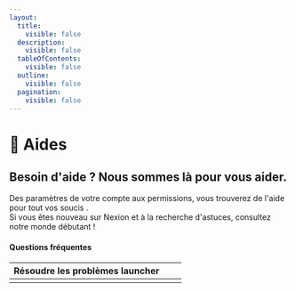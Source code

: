 ```yaml
---
layout:
  title:
    visible: false
  description:
    visible: false
  tableOfContents:
    visible: false
  outline:
    visible: false
  pagination:
    visible: false
---
```


# 📕 Aides

## Besoin d'aide ? Nous sommes là pour vous aider.

Des paramètres de votre compte aux permissions, vous trouverez de l'aide pour tout vos soucis .\
Si vous êtes nouveau sur Nexion et à la recherche d'astuces, consultez notre monde débutant !



#### Questions fréquentes





<table data-full-width="true"><thead><tr><th data-type="select" data-multiple>Résoudre les problèmes launcher</th><th></th><th></th></tr></thead><tbody><tr><td></td><td></td><td></td></tr></tbody></table>







